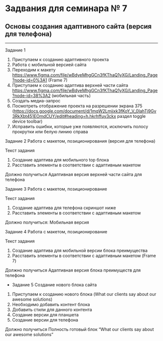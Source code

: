 # Задвания для семинара № 7
## Основы создания адаптивного сайта (версия для телефона)
---
Задание 1

1.	Приступаем к созданию адаптивного проекта 
2.	Работа с мобильной версией сайта
3.	Переходим к макету https://www.figma.com/file/wBdyeMhgGCn3fKThaQ1yXG/Landing_Page?node-id=0%3A1 (Frame 7)
4.	Приступаем к созданию адаптива верхней части сайта https://www.figma.com/file/wBdyeMhgGCn3fKThaQ1yXG/Landing_Page?node-id=38%3A2 (мобильная часть)
5.	Создать медиа-запрос
6.	Посмотреть отображение проекта на разрешении экрана 375 (https://docs.google.com/document/d/1mqW2Lmjjxk3fKoY_V_0IahTj9Gv3RkXbt451EOmdCUY/edit#heading=h.hkrhffuy3ckx раздел toggle device toolbar)
7.	Исправить ошибки, которые уже появляются, исключить полосу прокрутки или белую линию справа

Задание 2
Работа с макетом, позиционирования (версия для телефона)

Текст задания 
1.	Создание адаптива для мобильного top блока 
2.	Расставить элементы в соответствии с адаптивным макетом 

Должно получиться
Адаптивная версия верхней части сайта для телефона


Задание 3
Работа с макетом, позиционирование

Текст задания 
1.	Создание адаптива для телефона скриншот ниже
2.	Расставить элементы в соответствии с адаптивным макетом 

Должно получиться:
Мобильная версия

Задание 4
Работа с макетом, позиционирование

Текст задания 
1.	Создание адаптива для мобильной версии блока преимущества
2.	Расставить элементы в соответствии с адаптивным макетом (Frame 7)

Должно получиться
Адаптивная версия блока преимуществ для телефона

* Задание 5
Создание нового блока сайта

1.	Приступаем к созданию нового блока (What our clients say about our awesome solutions)
2.	Необходимо добавить контент блока
3.	Добавить стили для данного контента
4.	Создание версии для планшета
5.	Создание версии для телефона

Должно получиться
Полность готовый блок “What our clients say about our awesome solutions”



